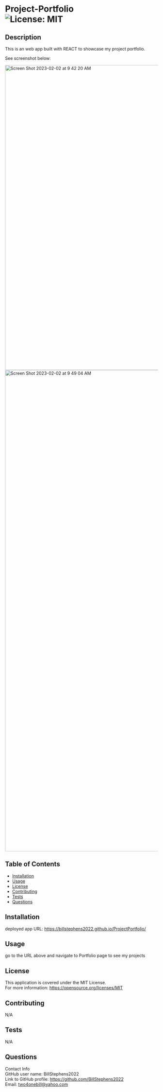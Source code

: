 # Project-Portfolio<br>![License: MIT](https://img.shields.io/badge/License-MIT-yellow.svg)

  ## Description

  This is an web app built with REACT to showcase my project portfolio.
  
  See screenshot below:
  
  <img width="1004" alt="Screen Shot 2023-02-02 at 9 42 20 AM" src="https://user-images.githubusercontent.com/113722447/216360603-54f41a10-2dc8-49bb-afec-8308c977541c.png">
<img width="1585" alt="Screen Shot 2023-02-02 at 9 49 04 AM" src="https://user-images.githubusercontent.com/113722447/216360626-6bb3b524-3406-4dfb-9ea1-c8e8554199fc.png">

  ## Table of Contents
  
  - [Installation](#installation)
  - [Usage](#usage)
  - [License](#license)
  - [Contributing](#contributing)
  - [Tests](#tests)
  - [Questions](#questions)
  
  ## Installation
  
  deployed app URL:  https://billstephens2022.github.io/ProjectPortfolio/
  
  ## Usage
  
  go to the URL above and navigate to Portfolio page to see my projects

  ## License
This application is covered under the MIT License.
<br>For more information: https://opensource.org/licenses/MIT
  
  ## Contributing
  N/A
  
  ## Tests
  N/A

  ## Questions
  Contact Info<br>
  GitHub user name: BillStephens2022<br>
  Link to GitHub profile: https://github.com/BillStephens2022<br>
  Email: two4onebill@yahoo.com
